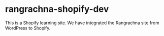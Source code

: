 # rangrachna-shopify-dev
This is a Shopify learning site. We have integrated the Rangrachna site from WordPress to Shopify.
